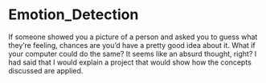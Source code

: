 # Emotion_Detection
If someone showed you a picture of a person and asked you to guess what they’re feeling, chances are you’d have a pretty good idea about it. What if your computer could do the same? It seems like an absurd thought, right?  I had said that I would explain a project that would show how the concepts discussed are applied.
